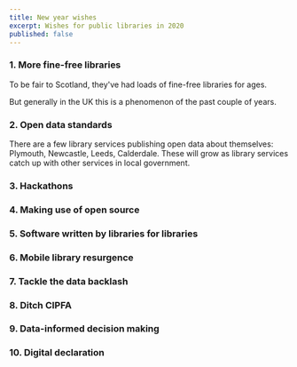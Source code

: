 ```yaml
--- 
title: New year wishes 
excerpt: Wishes for public libraries in 2020
published: false
---
```


### 1. More fine-free libraries
To be fair to Scotland, they've had loads of fine-free libraries for ages. 

But generally in the UK this is a phenomenon  of the past couple of years.

### 2. Open data standards

There are a few library services publishing open data about themselves: Plymouth, Newcastle, Leeds, Calderdale. These will grow as library services catch up with other services in local government.



### 3. Hackathons

### 4. Making use of open source

### 5. Software written by libraries for libraries

### 6. Mobile library resurgence

### 7. Tackle the data backlash

### 8. Ditch CIPFA

### 9. Data-informed decision making

### 10. Digital declaration

<!--stackedit_data:
eyJoaXN0b3J5IjpbLTg3MzEyODAzMSw0NTMzNjUzNDddfQ==
-->